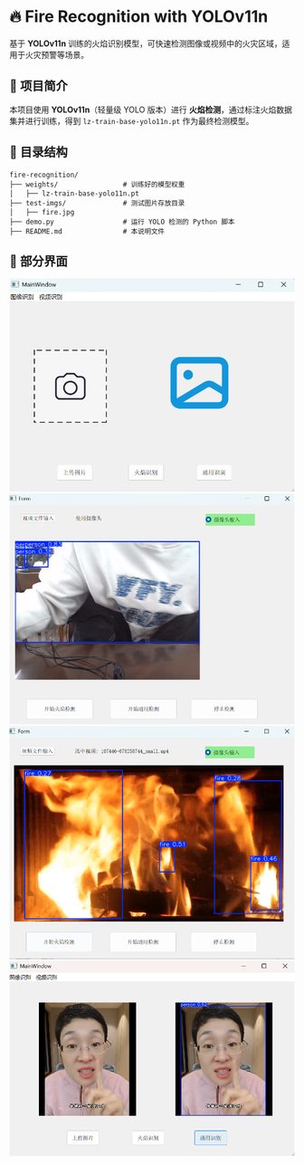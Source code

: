 # 🔥 Fire Recognition with YOLOv11n

基于 **YOLOv11n** 训练的火焰识别模型，可快速检测图像或视频中的火灾区域，适用于火灾预警等场景。  

## 📌 项目简介  

本项目使用 **YOLOv11n**（轻量级 YOLO 版本）进行 **火焰检测**，通过标注火焰数据集并进行训练，得到 `lz-train-base-yolo11n.pt` 作为最终检测模型。  

## 📂 目录结构  

```plaintext
fire-recognition/
├── weights/                # 训练好的模型权重
│   ├── lz-train-base-yolo11n.pt
├── test-imgs/              # 测试图片存放目录
│   ├── fire.jpg
├── demo.py                 # 运行 YOLO 检测的 Python 脚本
├── README.md               # 本说明文件
```

## 🤡 部分界面 

![项目截图](https://github.com/lzlzlz666/fire-recognition/blob/master/run-screenshot01.png)
![项目截图](https://github.com/lzlzlz666/fire-recognition/blob/master/run-screenshot02.png)
![项目截图](https://github.com/lzlzlz666/fire-recognition/blob/master/run-screenshot03.png)
![项目截图](https://github.com/lzlzlz666/fire-recognition/blob/master/run-screenshot04.png)

